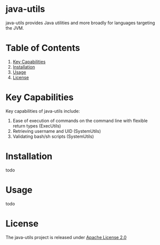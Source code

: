 # java-utils
java-utils provides Java utilities and more broadly for languages targeting the JVM.


# Table of Contents
1. [Key Capabilities](#key-capabilities)
2. [Installation](#installation)
3. [Usage](#usage)
4. [License](#license)


# Key Capabilities
Key capabilities of java-utils include:
1. Ease of execution of commands on the command line with flexible return types (ExecUtils)
2. Retrieving username and UID (SystemUtils)
3. Validating bash/sh scripts (SystemUtils)


# Installation

todo


# Usage

todo


# License
The java-utils project is released under [Apache License 2.0](https://www.apache.org/licenses/LICENSE-2.0)
